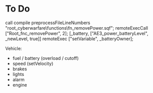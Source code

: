 # To Do

call compile preprocessFileLineNumbers "root_cyberwarfare\functions\fn_removePower.sqf";
remoteExecCall ["Root_fnc_removePower", 2];
[_battery, ["AE3_power_batteryLevel", _newLevel, true]] remoteExec ["setVariable", _batteryOwner];



Vehicle:
- fuel / battery (overload / cutoff)
- speed (setVelocity)
- brakes
- lights
- alarm
- engine
